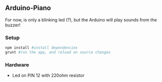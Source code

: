 ## Arduino-Piano
For now, is only a blinking led (?), but the Arduino will play sounds from the buzzer!

### Setup
```bash
npm install #install dependencies
grunt #run the app, and reload on source changes
```

### Hardware
- Led on PIN 12 with 220ohm resistor
